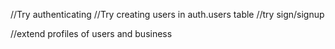 //Try authenticating
//Try creating users in auth.users table
    //try sign/signup

//extend profiles of users and business